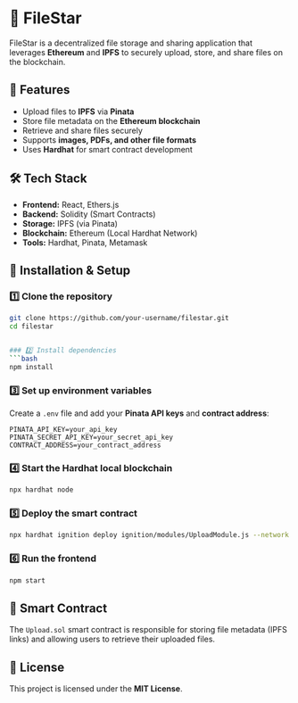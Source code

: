 # 🌟 FileStar  

FileStar is a decentralized file storage and sharing application that leverages **Ethereum** and **IPFS** to securely upload, store, and share files on the blockchain.  

## 🚀 Features  
- Upload files to **IPFS** via **Pinata**  
- Store file metadata on the **Ethereum blockchain**  
- Retrieve and share files securely  
- Supports **images, PDFs, and other file formats**  
- Uses **Hardhat** for smart contract development  

## 🛠 Tech Stack  
- **Frontend:** React, Ethers.js  
- **Backend:** Solidity (Smart Contracts)  
- **Storage:** IPFS (via Pinata)  
- **Blockchain:** Ethereum (Local Hardhat Network)  
- **Tools:** Hardhat, Pinata, Metamask  

## 🔧 Installation & Setup  

### 1️⃣ Clone the repository  
```bash
git clone https://github.com/your-username/filestar.git
cd filestar


### 2️⃣ Install dependencies  
```bash
npm install
```

### 3️⃣ Set up environment variables  
Create a `.env` file and add your **Pinata API keys** and **contract address**:  
```
PINATA_API_KEY=your_api_key
PINATA_SECRET_API_KEY=your_secret_api_key
CONTRACT_ADDRESS=your_contract_address
```

### 4️⃣ Start the Hardhat local blockchain  
```bash
npx hardhat node
```

### 5️⃣ Deploy the smart contract  
```bash
npx hardhat ignition deploy ignition/modules/UploadModule.js --network localhost
```

### 6️⃣ Run the frontend  
```bash
npm start
```

## 📜 Smart Contract  
The `Upload.sol` smart contract is responsible for storing file metadata (IPFS links) and allowing users to retrieve their uploaded files.  

## 📄 License  
This project is licensed under the **MIT License**.  
```
